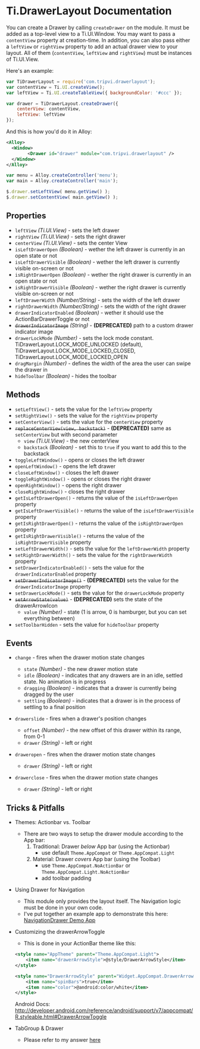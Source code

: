 # Ti.DrawerLayout Documentation

You can create a Drawer by calling `createDrawer` on the module. It must be added as a top-level view to a Ti.UI.Window. You may want to pass a `contentView` property at creation-time. In addition, you can also pass either a `leftView` or `rightView` property to add an actual drawer view to your layout. All of them (`contentView`, `leftView` and `rightView`) must be instances of Ti.UI.View.

Here's an example:

```javascript
var TiDrawerLayout = require('com.tripvi.drawerlayout');
var contentView = Ti.UI.createView();
var leftView = Ti.UI.createTableView({ backgroundColor: '#ccc' });

var drawer = TiDrawerLayout.createDrawer({
	centerView: contentView,
	leftView: leftView
});
```

And this is how you'd do it in Alloy:

```xml
<Alloy>
  <Window>
		<Drawer id="drawer" module="com.tripvi.drawerlayout" />
  </Window>
</Alloy>
```

```javascript
var menu = Alloy.createController('menu');
var main = Alloy.createController('main');

$.drawer.setLeftView( menu.getView() );
$.drawer.setContentView( main.getView() );

```

## Properties

* `leftView` _(Ti.UI.View)_ - sets the left drawer
* `rightView` _(Ti.UI.View)_ - sets the right drawer
* `centerView` _(Ti.UI.View)_ - sets the center View
* `isLeftDrawerOpen` _(Boolean)_ - wether the left drawer is currently in an open state or not
* `isLeftDrawerVisible` _(Boolean)_ - wether the left drawer is currently visible on-screen or not
* `isRightDrawerOpen` _(Boolean)_ - wether the right drawer is currently in an open state or not
* `isRightDrawerVisible` _(Boolean)_ - wether the right drawer is currently visible on-screen or not
* `leftDrawerWidth` _(Number/String)_ - sets the width of the left drawer
* `rightDrawerWidth` _(Number/String)_ - sets the width of the right drawer
* `drawerIndicatorEnabled` _(Boolean)_ - wether it should use the ActionBarDrawerToggle or not
* ~~`drawerIndicatorImage`~~ _(String)_ - **(DEPRECATED)** path to a custom drawer indicator image
* `drawerLockMode` _(Number)_ - sets the lock mode constant. TiDrawerLayout.LOCK_MODE_UNLOCKED (default), TiDrawerLayout.LOCK_MODE_LOCKED_CLOSED, TiDrawerLayout.LOCK_MODE_LOCKED_OPEN
* `dragMargin` _(Number)_ - defines the width of the area the user can swipe the drawer in
* `hideToolbar` _(Boolean)_ - hides the toolbar

## Methods

* `setLeftView()` - sets the value for the `leftView` property
* `setRightView()` - sets the value for the `rightView` property
* `setCenterView()` - sets the value for the `centerView` property
* ~~`replaceCenterView(view, backstack)`~~ - **(DEPRECATED)** same as `setCenterView` but with second parameter
	* `view` _(Ti.UI.View)_ - the new centerView
	* `backstack` _(Boolean)_ - set this to `true` if you want to add this to the backstack
* `toggleLeftWindow()` - opens or closes the left drawer
* `openLeftWindow()` - opens the left drawer
* `closeLeftWindow()` - closes the left drawer
* `toggleRightWindow()` - opens or closes the right drawer
* `openRightWindow()` - opens the right drawer
* `closeRightWindow()` - closes the right drawer
* `getIsLeftDrawerOpen()` - returns the value of the `isLeftDrawerOpen` property
* `getIsLeftDrawerVisible()` - returns the value of the `isLeftDrawerVisible` property
* `getIsRightDrawerOpen()` - returns the value of the `isRightDrawerOpen` property
* `getIsRightDrawerVisible()` - returns the value of the `isRightDrawerVisible` property
* `setLeftDrawerWidth()` - sets the value for the `leftDrawerWidth` property
* `setRightDrawerWidth()` - sets the value for the `rightDrawerWidth` property
* `setDrawerIndicatorEnabled()` - sets the value for the `drawerIndicatorEnabled` property
* ~~`setDrawerIndicatorImage()`~~ - **(DEPRECATED)** sets the value for the `drawerIndicatorImage` property
* `setDrawerLockMode()` - sets the value for the `drawerLockMode` property
* ~~`setArrowState(value)`~~	- **(DEPRECATED)**	sets the state of the drawerArrowIcon
	* `value` _(Number)_	- state (1 is arrow, 0 is hamburger, but you can set everything between)
* `setToolbarHidden` - sets the value for `hideToolbar` property

## Events

* `change` - fires when the drawer motion state changes
	* `state` _(Number)_ - the new drawer motion state
	* `idle` _(Boolean)_ - indicates that any drawers are in an idle, settled state. No animation is in progress
	* `dragging` _(Boolean)_ - indicates that a drawer is currently being dragged by the user
	* `settling` _(Boolean)_ - indicates that a drawer is in the process of settling to a final position

* `drawerslide` - fires when a drawer's position changes
	* `offset` _(Number)_ - the new offset of this drawer within its range, from 0-1
	* `drawer` _(String)_ - left or right

* `draweropen` - fires when the drawer motion state changes
	* `drawer` _(String)_ - left or right

* `drawerclose` - fires when the drawer motion state changes
	* `drawer` _(String)_ - left or right

## Tricks & Pitfalls

* Themes: Actionbar vs. Toolbar
	* There are two ways to setup the drawer module according to the App bar:
		1. Traditional: Drawer *below* App bar (using the Actionbar)
			* use default `Theme.AppCompat` or `Theme.AppCompat.Light`
		2. Material: Drawer *covers* App bar (using the Toolbar)
			* use `Theme.AppCompat.NoActionBar` or `Theme.AppCompat.Light.NoActionBar`
			* add toolbar padding


* Using Drawer for Navigation
	* This module only provides the layout itself. The Navigation logic must be done in your own code.
	* I've put together an example app to demonstrate this here: [NavigationDrawer Demo App](https://github.com/manumaticx/NavigationDrawer-Demo)


* Customizing the drawerArrowToggle
	* This is done in your ActionBar theme like this:

	```xml
	<style name="AppTheme" parent="Theme.AppCompat.Light">
		<item name="drawerArrowStyle">@style/DrawerArrowStyle</item>
	</style>

	<style name="DrawerArrowStyle" parent="Widget.AppCompat.DrawerArrowToggle">
		<item name="spinBars">true</item>
		<item name="color">@android:color/white</item>
	</style>
	```

	Android Docs: http://developer.android.com/reference/android/support/v7/appcompat/R.styleable.html#DrawerArrowToggle

* TabGroup & Drawer
	* Please refer to my answer [here](https://github.com/manumaticx/Ti.DrawerLayout/issues/32#issuecomment-111413941)
